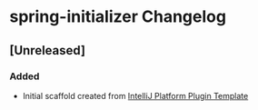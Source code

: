 <!-- Keep a Changelog guide -> https://keepachangelog.com -->

# spring-initializer Changelog

## [Unreleased]
### Added
- Initial scaffold created from [IntelliJ Platform Plugin Template](https://github.com/JetBrains/intellij-platform-plugin-template)
